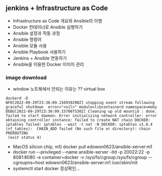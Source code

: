 ## jenkins + Infrastructure as Code

* Infrastructure as Code 개요와 Ansible의 이행
* Docker 컨테이너로 Ansible 실행하기
* Ansible 설정과 작동 과정
* Ansible 명령어
* Ansible 모듈 사용
* Ansible Playbook 사용하기
* Jenkins + Ansible 연동하기
*  Ansible을 이용한 Docker 이미지 관리


### image download
* window 노트북에서 안되는 이유는 ?? virtual box 
```
dockerd -D
NFO[2022-09-29T23:36:09.156939290Z] stopping event stream following graceful shutdown  error="<nil>" module=libcontainerd namespace=moby
DEBU[2022-09-29T23:36:09.157007530Z] Cleaning up old mountid : done.
failed to start daemon: Error initializing network controller: error obtaining controller instance: failed to create NAT chain DOCKER: iptables failed: iptables --wait -t nat -N DOCKER: iptables v1.8.4 (nf_tables):  CHAIN_ADD failed (No such file or directory): chain PREROUTING
 (exit status 4)
```
* MacOS silicon chip, m1) docker pull edowon0623/ansible-server:m1
* docker run --privileged --name ansible-server -itd -p 20022:22 -p 8081:8080 -e container=docker -v /sys/fs/cgroup:/sys/fs/cgroup --cgroupns=host edowon0623/ansible-server:m1 /usr/sbin/init
* systemctl start docker 정상확인...


